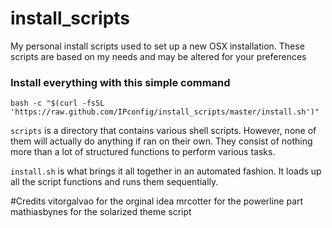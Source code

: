 # install_scripts
My personal install scripts used to set up a new OSX installation. These scripts are based on my needs and may be altered for your preferences


### Install everything with this simple command
```
bash -c "$(curl -fsSL 'https://raw.github.com/IPconfig/install_scripts/master/install.sh')"
```

`scripts` is a directory that contains various shell scripts. However, none of them will actually do anything if ran on their own. They consist of nothing more than a lot of structured functions to perform various tasks.

`install.sh` is what brings it all together in an automated fashion. It loads up all the script functions and runs them sequentially.

#Credits
vitorgalvao for the orginal idea
mrcotter for the powerline part
mathiasbynes for the solarized theme script